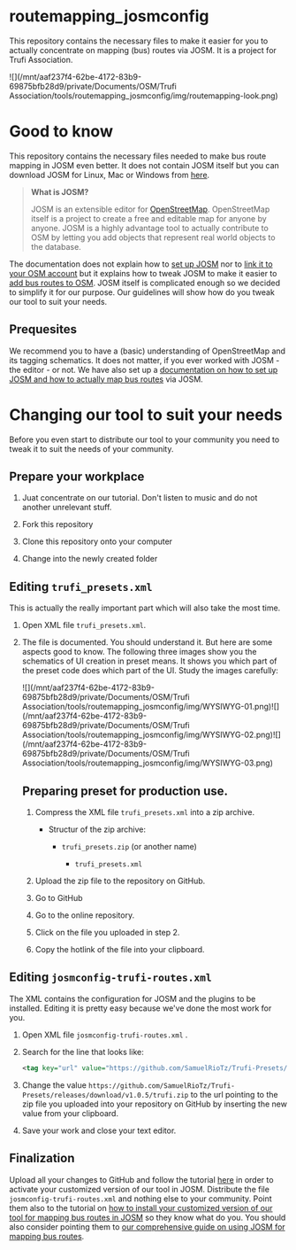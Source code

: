 # routemapping_josmconfig

This repository contains the necessary files to make it easier for you to actually concentrate on mapping (bus) routes via JOSM. It is a project for Trufi Association.

![](/mnt/aaf237f4-62be-4172-83b9-69875bfb28d9/private/Documents/OSM/Trufi Association/tools/routemapping_josmconfig/img/routemapping-look.png)

# Good to know

This repository contains the necessary files needed to make bus route mapping in JOSM even better. It does not contain JOSM itself but you can download JOSM for Linux, Mac or Windows from [here](https://josm.openstreetmap.de).

> **What is JOSM?**
> 
> JOSM is an extensible editor for [OpenStreetMap](https://welcome.openstreetmap.org/what-is-openstreetmap/). OpenStreetMap itself is a project to create a free and editable map for anyone by anyone. JOSM is a highly advantage tool to actually contribute to OSM by letting you add objects that represent real world objects to the database.

The documentation does not explain how to [set up JOSM](https://github.com/ValorNaram/trufi_documentation/blob/master/installing-josm-on-linux/installing-josm-linux.md) nor to [link it to your OSM account](https://github.com/ValorNaram/trufi_documentation/blob/master/oauth-josm/oauth-josm.md) but it explains how to tweak JOSM to make it easier to [add bus routes to OSM](https://github.com/ValorNaram/trufi_documentation/blob/master/mapping-routes/mapping-routes.md). JOSM itself is complicated enough so we decided to simplify it for our purpose. Our guidelines will show how do you tweak our tool to suit your needs.

## Prequesites

We recommend you to have a (basic) understanding of OpenStreetMap and its tagging schematics. It does not matter, if you ever worked with JOSM - the editor - or not. We have also set up a [documentation on how to set up JOSM and how to actually map bus routes](https://github.com/ValorNaram/trufi_documentation/blob/master/README.md) via JOSM.

# Changing our tool to suit your needs

Before you even start to distribute our tool to your community you need to tweak it to suit the needs of your community.

## Prepare your workplace

1. Juat concentrate on our tutorial. Don't listen to music and do not another unrelevant stuff.

2. Fork this repository

3. Clone this repository onto your computer

4. Change into the newly created folder

## Editing `trufi_presets.xml`

This is actually the really important part which will also take the most time.

1. Open XML file `trufi_presets.xml`.

2. The file is documented. You should understand it. But here are some aspects good to know. The following three images show you the schematics of UI creation in preset means. It shows you which part of the preset code does which part of the UI. Study the images carefully:
   
   ![](/mnt/aaf237f4-62be-4172-83b9-69875bfb28d9/private/Documents/OSM/Trufi Association/tools/routemapping_josmconfig/img/WYSIWYG-01.png)![](/mnt/aaf237f4-62be-4172-83b9-69875bfb28d9/private/Documents/OSM/Trufi Association/tools/routemapping_josmconfig/img/WYSIWYG-02.png)![](/mnt/aaf237f4-62be-4172-83b9-69875bfb28d9/private/Documents/OSM/Trufi Association/tools/routemapping_josmconfig/img/WYSIWYG-03.png)
   
   ## Preparing preset for production use.
   
   1. Compress the XML file `trufi_presets.xml` into a zip archive.
      
      - Structur of the zip archive:
        
        - `trufi_presets.zip` (or another name)
          
          - `trufi_presets.xml`
   
   2. Upload the zip file to the repository on GitHub.
   
   3. Go to GitHub
   
   4. Go to the online repository.
   
   5. Click on the file you uploaded in step 2.
   
   6. Copy the hotlink of the file into your clipboard.

## Editing `josmconfig-trufi-routes.xml`

The XML contains the configuration for JOSM and the plugins to be installed. Editing it is pretty easy because we've done the most work for you.

1. Open XML file `josmconfig-trufi-routes.xml` .

2. Search for the line that looks like:
   
   ```xml
   <tag key="url" value="https://github.com/SamuelRioTz/Trufi-Presets/releases/download/v1.0.5/trufi.zip"/>
   ```

3. Change the value `https://github.com/SamuelRioTz/Trufi-Presets/releases/download/v1.0.5/trufi.zip` to the url pointing to the zip file you uploaded into your repository on GitHub by inserting the new value from your clipboard.

4. Save your work and close your text editor.

## Finalization

Upload all your changes to GitHub and follow the tutorial [here](https://github.com/ValorNaram/trufi_documentation/blob/master/installing-mapping-tool/install-bus-routes-mapping-tool.md) in order to activate your customized version of our tool in JOSM. Distribute the file `josmconfig-trufi-routes.xml` and nothing else to your community. Point them also to the tutorial on [how to install your customized version of our tool for mapping bus routes in JOSM](https://github.com/ValorNaram/trufi_documentation/blob/master/installing-mapping-tool/install-bus-routes-mapping-tool.md) so they know what do you. You should also consider pointing them to [our comprehensive guide on using JOSM for mapping bus routes](https://github.com/ValorNaram/trufi_documentation/blob/master/README.md).


